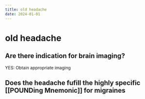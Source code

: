 ```yaml
---
title: old headache
date: 2024-01-01
---
```

# old headache

## Are there indication for brain imaging?
YES: Obtain appropriate imaging

## Does the headache fufill the highly specific [[POUNDing Mnemonic]] for migraines
